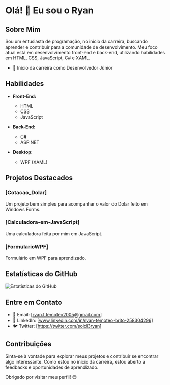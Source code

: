 # Olá! 👋 Eu sou o Ryan

## Sobre Mim

Sou um entusiasta de programação, no início da carreira, buscando aprender e contribuir para a comunidade de desenvolvimento. Meu foco atual está em desenvolvimento front-end e back-end, utilizando habilidades em HTML, CSS, JavaScript, C# e XAML.

- 💼 Início da carreira como Desenvolvedor Júnior

## Habilidades

- **Front-End:**
  - HTML
  - CSS
  - JavaScript

- **Back-End:**
  - C#
  - ASP.NET

- **Desktop:**
  - WPF (XAML)

## Projetos Destacados

### [Cotacao_Dolar]
Um projeto bem simples para acompanhar o valor do Dolar feito em Windows Forms.

### [Calculadora-em-JavaScript]
Uma calculadora feita por mim em JavaScript.

### [FormularioWPF]
Formulário em WPF para aprendizado.

## Estatísticas do GitHub

![Estatísticas do GitHub](https://github-readme-stats.vercel.app/api?username=seu-username&show_icons=true&count_private=true&hide=contribs,prs)

## Entre em Contato

- 📧 Email: [ryan.t.temoteo2005@gmail.com]
- 💼 LinkedIn: [www.linkedin.com/in/ryan-temoteo-brito-258304296]
- 🐦 Twitter: [https://twitter.com/soldi3ryan]

## Contribuições

Sinta-se à vontade para explorar meus projetos e contribuir se encontrar algo interessante. Como estou no início da carreira, estou aberto a feedbacks e oportunidades de aprendizado.

Obrigado por visitar meu perfil! 😊
